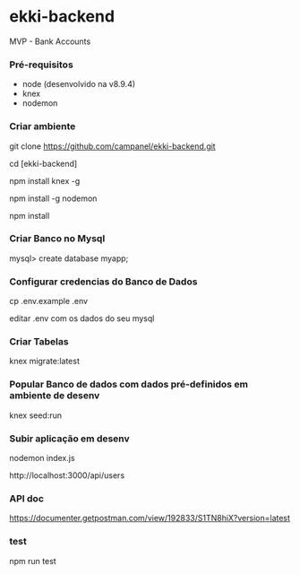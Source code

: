# ekki-backend
MVP - Bank Accounts

### Pré-requisitos
* node (desenvolvido na v8.9.4)
* knex
* nodemon

### Criar ambiente
git clone https://github.com/campanel/ekki-backend.git

cd [ekki-backend]

npm install knex -g

npm install -g nodemon

npm install

### Criar Banco no Mysql
mysql> create database myapp;

### Configurar credencias do Banco de Dados
cp .env.example .env

editar .env com os dados do seu mysql

### Criar Tabelas
knex migrate:latest

### Popular Banco de dados com dados pré-definidos em ambiente de desenv
knex seed:run

### Subir aplicação em desenv
nodemon index.js

http://localhost:3000/api/users

### API doc
https://documenter.getpostman.com/view/192833/S1TN8hiX?version=latest

### test
npm run test

